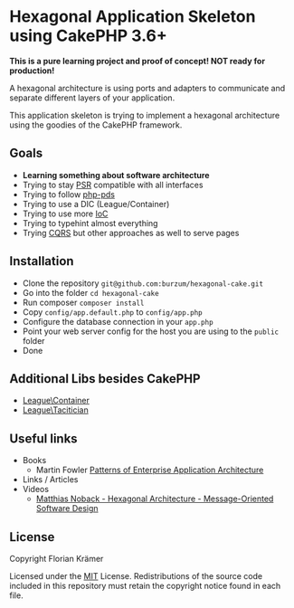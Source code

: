 # Hexagonal Application Skeleton using CakePHP 3.6+

**This is a pure learning project and proof of concept! NOT ready for production!**

A hexagonal architecture is using ports and adapters to communicate and separate different layers of your application.

This application skeleton is trying to implement a hexagonal architecture using the goodies of the CakePHP framework.

## Goals

* **Learning something about software architecture**
* Trying to stay [PSR](https://www.php-fig.org/psr/) compatible with all interfaces
* Trying to follow [php-pds](https://github.com/php-pds/skeleton)
* Trying to use a DIC (League/Container)
* Trying to use more [IoC](https://en.wikipedia.org/wiki/Inversion_of_control)
* Trying to typehint almost everything
* Trying [CQRS](https://martinfowler.com/bliki/CQRS.html) but other approaches as well to serve pages

## Installation

* Clone the repository `git@github.com:burzum/hexagonal-cake.git`
* Go into the folder `cd hexagonal-cake`
* Run composer `composer install`
* Copy `config/app.default.php` to `config/app.php`
* Configure the database connection in your `app.php`
* Point your web server config for the host you are using to the `public` folder
* Done

## Additional Libs besides CakePHP

* [League\Container](http://container.thephpleague.com/)
* [League\Tacitician](http://tactician.thephpleague.com/)

## Useful links

* Books
  * Martin Fowler [Patterns of Enterprise Application Architecture](https://martinfowler.com/books/eaa.html)
* Links / Articles
* Videos
  * [Matthias Noback - Hexagonal Architecture - Message-Oriented Software Design](https://www.youtube.com/watch?v=K1EJBmwg9EQ&t=2161s)

## License

Copyright Florian Krämer

Licensed under the [MIT](http://www.opensource.org/licenses/mit-license.php) License. Redistributions of the source code included in this repository must retain the copyright notice found in each file.
